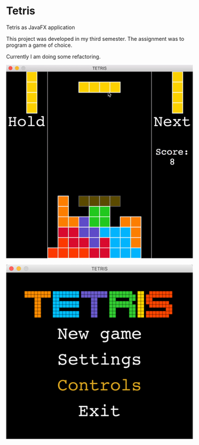 # Tetris
Tetris as JavaFX application

This project was developed in my third semester. The assignment was to program a game of choice.

Currently I am doing some refactoring.


![](readme_resources/demo.gif)

![](readme_resources/main_menu.png)
